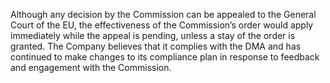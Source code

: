 Although  any  decision  by  the  Commission  can  be  appealed  to  the  General  Court  of  the  EU,  the  effectiveness  of  the
Commission’s order would apply immediately while the appeal is pending, unless a stay of the order is granted. The Company
believes that it complies with the DMA and has continued to make changes to its compliance plan in response to feedback and
engagement with the Commission.